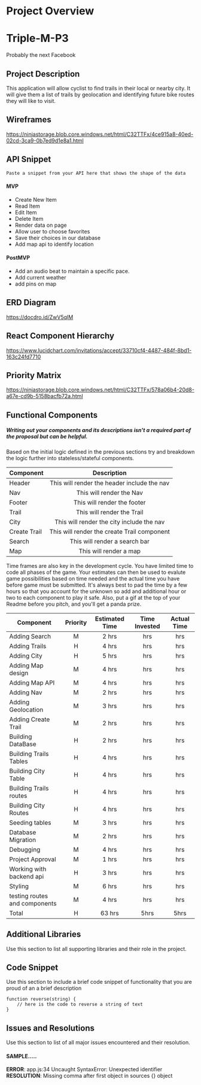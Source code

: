 # Project Overview
# Triple-M-P3
Probably the next Facebook

## Project Description

This application will allow cyclist to find trails in their local or nearby city. It will give them 
a list of trails by geolocation and identifying future bike routes they will like to visit. 

## Wireframes

https://ninjastorage.blob.core.windows.net/html/C32TTFx/4ce915a8-40ed-02cd-3ca9-0b7ed9d1e8a1.html

## API Snippet

```
Paste a snippet from your API here that shows the shape of the data
``` 

#### MVP 
- Create New Item
- Read Item
- Edit Item
- Delete Item
- Render data on page 
- Allow user to choose favorites
- Save their choices in our database
- Add map api to identify location

#### PostMVP

- Add an audio beat to maintain a specific pace.
- Add current weather
- add pins on map

 

## ERD Diagram

https://docdro.id/ZwV5qIM

## React Component Hierarchy

https://www.lucidchart.com/invitations/accept/33710cf4-4487-484f-8bd1-163c24fd7710

## Priority Matrix

https://ninjastorage.blob.core.windows.net/html/C32TTFx/578a06b4-20d8-a67e-cd9b-5158bacfb72a.html

## Functional Components
##### Writing out your components and its descriptions isn't a required part of the proposal but can be helpful.

Based on the initial logic defined in the previous sections try and breakdown the logic further into stateless/stateful components. 

| Component | Description | 
| --- | :---: |  
| Header       | This will render the header include the nav | 
| Nav          | This will render the Nav  |
| Footer       | This will render the footer |
| Trail        | This will render the Trail  |
| City         | This will render the city include the nav |
| Create Trail | This will render the create Trail component |
| Search       | This will render a search bar|
| Map          | This will render a map  |


Time frames are also key in the development cycle.  You have limited time to code all phases of the game.  Your estimates can then be used to evalute game possibilities based on time needed and the actual time you have before game must be submitted. It's always best to pad the time by a few hours so that you account for the unknown so add and additional hour or two to each component to play it safe. Also, put a gif at the top of your Readme before you pitch, and you'll get a panda prize.

| Component | Priority | Estimated Time | Time Invested | Actual Time |
| --- | :---: |  :---: | :---: | :---: |
| Adding Search| M | 2 hrs| hrs | hrs |
| Adding Trails| H | 4 hrs| hrs | hrs |
| Adding City  | H | 5 hrs| hrs | hrs |
| Adding Map design  | M | 4 hrs| hrs | hrs |
| Adding Map API| M | 4 hrs| hrs | hrs |
| Adding Nav| M | 2 hrs| hrs | hrs |
| Adding Geolocation| M | 3 hrs| hrs | hrs |
| Adding Create Trail| M | 2 hrs| hrs | hrs |
| Building DataBase | H | 2 hrs| hrs | hrs |
| Building Trails Tables| H | 4 hrs| hrs | hrs |
| Building City Table| H | 4 hrs| hrs | hrs |
| Building Trails routes| H | 4 hrs| hrs | hrs |
| Building City Routes | H | 4 hrs| hrs | hrs |
| Seeding tables| M | 3 hrs| hrs | hrs |
| Database Migration | M | 2 hrs| hrs | hrs |
| Debugging| M | 4 hrs| hrs | hrs |
| Project Approval | M | 1 hrs| hrs | hrs |
| Working with backend api | H | 3 hrs| hrs | hrs |
| Styling | M | 6 hrs| hrs | hrs |
| testing routes and components| M | 4 hrs| hrs | hrs |
| Total | H | 63 hrs| 5hrs | 5hrs |


## Additional Libraries
 Use this section to list all supporting libraries and their role in the project. 

## Code Snippet

Use this section to include a brief code snippet of functionality that you are proud of an a brief description  

```
function reverse(string) {
	// here is the code to reverse a string of text
}
```

## Issues and Resolutions
 Use this section to list of all major issues encountered and their resolution.

#### SAMPLE.....
**ERROR**: app.js:34 Uncaught SyntaxError: Unexpected identifier                                
**RESOLUTION**: Missing comma after first object in sources {} object